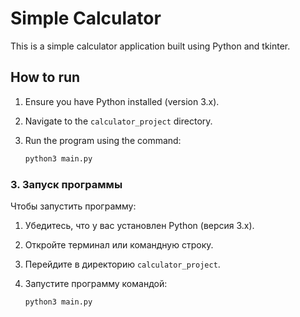 # Simple Calculator

This is a simple calculator application built using Python and tkinter.

## How to run

1. Ensure you have Python installed (version 3.x).
2. Navigate to the `calculator_project` directory.
3. Run the program using the command:

   ```sh
   python3 main.py
   ```

### 3. **Запуск программы**

Чтобы запустить программу:

1. Убедитесь, что у вас установлен Python (версия 3.x).
2. Откройте терминал или командную строку.
3. Перейдите в директорию `calculator_project`.
4. Запустите программу командой:

   ```sh
   python3 main.py
   ```
